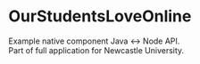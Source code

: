 # OurStudentsLoveOnline
Example native component Java <-> Node API. </br>Part of full application for Newcastle University.
